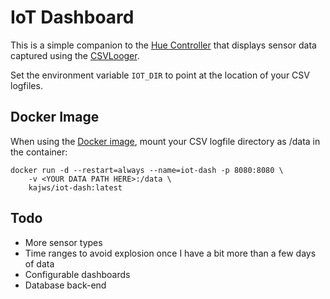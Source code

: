 # IoT Dashboard

This is a simple companion to the [Hue Controller](https://github.com/kws/hue-controller) 
that displays sensor data captured using the [CSVLooger](https://github.com/kws/hue-controller/blob/master/src/helpers/csvlogger.js). 

Set the environment variable `IOT_DIR` to point at the location of your CSV logfiles. 

## Docker Image

When using the [Docker image](https://hub.docker.com/repository/docker/kajws/iot-dash), 
mount your CSV logfile directory as /data in the container:

```
docker run -d --restart=always --name=iot-dash -p 8080:8080 \
    -v <YOUR DATA PATH HERE>:/data \
    kajws/iot-dash:latest
```

## Todo

 * More sensor types
 * Time ranges to avoid explosion once I have a bit more than a few days of data
 * Configurable dashboards
 * Database back-end
